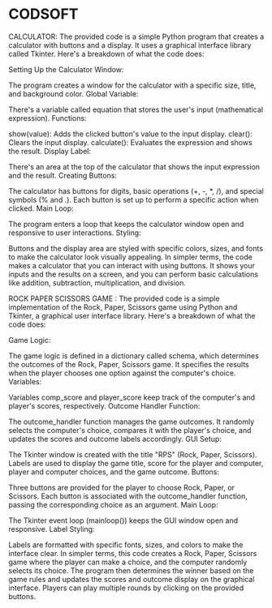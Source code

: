# CODSOFT
CALCULATOR:
The provided code is a simple Python program that creates a calculator with buttons and a display. It uses a graphical interface library called Tkinter. Here's a breakdown of what the code does:

Setting Up the Calculator Window:

The program creates a window for the calculator with a specific size, title, and background color.
Global Variable:

There's a variable called equation that stores the user's input (mathematical expression).
Functions:

show(value): Adds the clicked button's value to the input display.
clear(): Clears the input display.
calculate(): Evaluates the expression and shows the result.
Display Label:

There's an area at the top of the calculator that shows the input expression and the result.
Creating Buttons:

The calculator has buttons for digits, basic operations (+, -, *, /), and special symbols (% and .).
Each button is set up to perform a specific action when clicked.
Main Loop:

The program enters a loop that keeps the calculator window open and responsive to user interactions.
Styling:

Buttons and the display area are styled with specific colors, sizes, and fonts to make the calculator look visually appealing.
In simpler terms, the code makes a calculator that you can interact with using buttons. It shows your inputs and the results on a screen, and you can perform basic calculations like addition, subtraction, multiplication, and division.

ROCK PAPER SCISSORS GAME :
The provided code is a simple implementation of the Rock, Paper, Scissors game using Python and Tkinter, a graphical user interface library. Here's a breakdown of what the code does:

Game Logic:

The game logic is defined in a dictionary called schema, which determines the outcomes of the Rock, Paper, Scissors game. It specifies the results when the player chooses one option against the computer's choice.
Variables:

Variables comp_score and player_score keep track of the computer's and player's scores, respectively.
Outcome Handler Function:

The outcome_handler function manages the game outcomes. It randomly selects the computer's choice, compares it with the player's choice, and updates the scores and outcome labels accordingly.
GUI Setup:

The Tkinter window is created with the title "RPS" (Rock, Paper, Scissors).
Labels are used to display the game title, score for the player and computer, player and computer choices, and the game outcome.
Buttons:

Three buttons are provided for the player to choose Rock, Paper, or Scissors. Each button is associated with the outcome_handler function, passing the corresponding choice as an argument.
Main Loop:

The Tkinter event loop (mainloop()) keeps the GUI window open and responsive.
Label Styling:

Labels are formatted with specific fonts, sizes, and colors to make the interface clear.
In simpler terms, this code creates a Rock, Paper, Scissors game where the player can make a choice, and the computer randomly selects its choice. The program then determines the winner based on the game rules and updates the scores and outcome display on the graphical interface. Players can play multiple rounds by clicking on the provided buttons.






